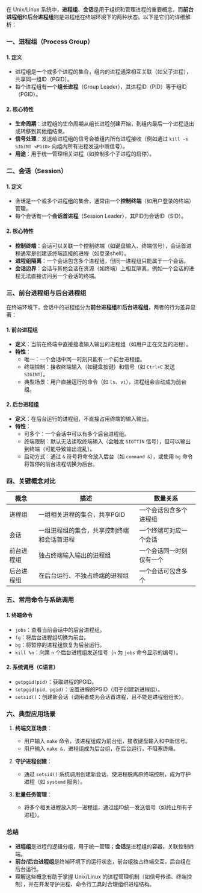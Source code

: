 
在 Unix/Linux 系统中，**进程组**、**会话**是用于组织和管理进程的重要概念，而**前台进程组**和**后台进程组**则是进程组在终端环境下的两种状态。以下是它们的详细解析：


### **一、进程组（Process Group）**
#### 1. **定义**
- 进程组是一个或多个进程的集合，组内的进程通常相互关联（如父子进程），共享同一组ID（PGID）。
- 每个进程组有一个**组长进程**（Group Leader），其进程ID（PID）等于组ID（PGID）。

#### 2. **核心特性**
- **生命周期**：进程组的生命周期从组长进程创建开始，到组内最后一个进程退出或转移到其他组结束。
- **信号处理**：发送给进程组的信号会被组内所有进程接收（例如通过 `kill -s SIGINT <PGID>` 向组内所有进程发送中断信号）。
- **用途**：用于统一管理相关进程（如控制多个子进程的启停）。


### **二、会话（Session）**
#### 1. **定义**
- 会话是一个或多个进程组的集合，通常由一个**控制终端**（如用户登录的终端）管理。
- 每个会话有一个**会话首进程**（Session Leader），其PID为会话ID（SID）。

#### 2. **核心特性**
- **控制终端**：会话可以关联一个控制终端（如键盘输入、终端信号），会话首进程通常是创建该终端连接的进程（如登录shell）。
- **进程组隔离**：一个会话包含多个进程组，但同一进程组只能属于一个会话。
- **会话边界**：会话与其他会话在资源（如终端）上相互隔离，例如一个会话的进程无法直接访问另一个会话的终端。


### **三、前台进程组与后台进程组**
在终端环境下，会话中的进程组分为**前台进程组**和**后台进程组**，两者的行为差异显著：

#### 1. **前台进程组**
- **定义**：当前在终端中直接接收输入输出的进程组（如用户正在交互的进程）。
- **特性**：
  - 唯一：一个会话中同一时刻只能有一个前台进程组。
  - 终端控制：接收终端输入（如键盘按键）和信号（如 `Ctrl+C` 发送 `SIGINT`）。
  - 典型场景：用户直接运行的命令（如 `ls`、`vi`），进程组会自动成为前台组。

#### 2. **后台进程组**
- **定义**：在后台运行的进程组，不直接占用终端的输入输出。
- **特性**：
  - 可多个：一个会话中可以有多个后台进程组。
  - 终端限制：默认无法读取终端输入（会触发 `SIGTTIN` 信号），但可以输出到终端（可能导致输出混乱）。
  - 启动方式：通过 `&` 符号将命令放入后台（如 `command &`），或使用 `bg` 命令将暂停的前台进程切换为后台。


### **四、关键概念对比**
| **概念**       | **描述**                                                                 | **数量关系**               |
|----------------|--------------------------------------------------------------------------|---------------------------|
| 进程组         | 一组相关进程的集合，共享PGID                                             | 一个会话包含多个进程组     |
| 会话           | 一组进程组的集合，共享控制终端和会话首进程                               | 一个终端可对应一个会话      |
| 前台进程组     | 独占终端输入输出的进程组                                                 | 一个会话同一时刻仅有一个   |
| 后台进程组     | 在后台运行、不独占终端的进程组                                           | 一个会话可包含多个         |


### **五、常用命令与系统调用**
#### 1. **终端命令**
- `jobs`：查看当前会话中的后台进程组。
- `fg`：将后台进程组切换为前台。
- `bg`：将暂停的进程组恢复为后台运行。
- `kill %n`：向第 `n` 个后台进程组发送信号（`n` 为 `jobs` 命令显示的编号）。

#### 2. **系统调用（C语言）**
- `getpgid(pid)`：获取进程的PGID。
- `setpgid(pid, pgid)`：设置进程的PGID（用于创建新进程组）。
- `setsid()`：创建新会话（调用者成为会话首进程，且不能是进程组组长）。


### **六、典型应用场景**
1. **终端交互场景**：
   - 用户输入 `make` 命令，该进程组成为前台组，接收键盘输入和中断信号。
   - 用户输入 `make &`，进程组成为后台组，在后台运行，不阻塞终端。

2. **守护进程创建**：
   - 通过 `setsid()` 系统调用创建新会话，使进程脱离原终端控制，成为守护进程（如 `systemd` 服务）。

3. **批量任务管理**：
   - 将多个相关进程放入同一进程组，通过组ID统一发送信号（如终止所有子进程）。


### **总结**
- **进程组**是进程的逻辑分组，用于统一管理；**会话**是进程组的容器，关联控制终端。
- **前台/后台进程组**是终端环境下的运行状态，前台组独占终端交互，后台组在后台运行。
- 理解这些概念有助于掌握 Unix/Linux 的进程管理机制（如信号传递、终端控制），并在开发守护进程、命令行工具时合理组织进程结构。